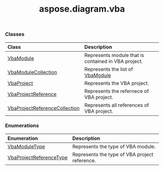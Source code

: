﻿---
title: aspose.diagram.vba
second_title: Aspose.Diagram for Python via .NET API References
description: 
type: docs
weight: 10
url: /python-net/aspose.diagram.vba/
is_root: false
---



### Classes
| Class | Description |
| :- | :- |
| [VbaModule](/diagram/python-net/aspose.diagram.vba/vbamodule) | Represents module that is contained in VBA project. |
| [VbaModuleCollection](/diagram/python-net/aspose.diagram.vba/vbamodulecollection) | Represents the list of [VbaModule](/diagram/python-net/aspose.diagram.vba/vbamodule) |
| [VbaProject](/diagram/python-net/aspose.diagram.vba/vbaproject) | Represents the VBA project. |
| [VbaProjectReference](/diagram/python-net/aspose.diagram.vba/vbaprojectreference) | Represents the refernece of VBA project. |
| [VbaProjectReferenceCollection](/diagram/python-net/aspose.diagram.vba/vbaprojectreferencecollection) | Represents all references of VBA project. |


### Enumerations
| Enumeration | Description |
| :- | :- |
| [VbaModuleType](/diagram/python-net/aspose.diagram.vba/vbamoduletype) | Represents the type of VBA module. |
| [VbaProjectReferenceType](/diagram/python-net/aspose.diagram.vba/vbaprojectreferencetype) | Represents the type of VBA project reference. |


